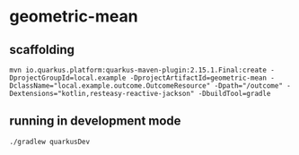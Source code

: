 # geometric-mean 

## scaffolding

```shell
mvn io.quarkus.platform:quarkus-maven-plugin:2.15.1.Final:create -DprojectGroupId=local.example -DprojectArtifactId=geometric-mean -DclassName="local.example.outcome.OutcomeResource" -Dpath="/outcome" -Dextensions="kotlin,resteasy-reactive-jackson" -DbuildTool=gradle
```

## running in development mode

```shell
./gradlew quarkusDev
```
